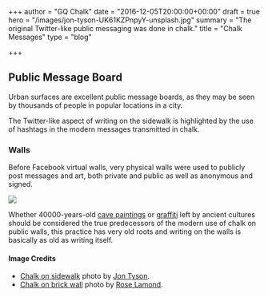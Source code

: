 +++
author = "GQ Chalk"
date = "2016-12-05T20:00:00+00:00"
draft = true
hero = "/images/jon-tyson-UK61KZPnpyY-unsplash.jpg"
summary = "The original Twitter-like public messaging was done in chalk."
title = "Chalk Messages"
type = "blog"

+++
## Public Message Board

Urban surfaces are excellent public message boards, as they may be seen by thousands of people in popular locations in a city.

The Twitter-like aspect of writing on the sidewalk is highlighted by the use of hashtags in the modern messages transmitted in chalk.

### Walls

Before Facebook virtual walls, very physical walls were used to publicly post messages and art, both private and public as well as anonymous and signed.

![](/images/rose-lamond-_kN1GssHVv4-unsplash.jpg)

Whether 40000-years-old [cave paintings](https://en.wikipedia.org/wiki/Cave_painting) or [graffiti](https://en.wikipedia.org/wiki/Graffiti) left by ancient cultures should be considered the true predecessors of the modern use of chalk on public walls, this practice has very old roots and writing on the walls is basically as old as writing itself.

#### Image Credits

* [Chalk on sidewalk](https://unsplash.com/photos/UK61KZPnpyY) photo by [Jon Tyson](https://unsplash.com/@jontyson).
* [Chalk on brick wall](https://unsplash.com/photos/_kN1GssHVv4) photo by [Rose Lamond](https://unsplash.com/@roselamond).